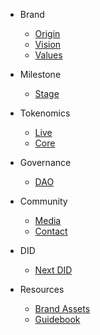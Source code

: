 - Brand

  - [Origin](README.md?id=Origin)
  - [Vision](README.md?id=Vision)
  - [Values](README.md?id=Values)

- Milestone

  - [Stage](Milestone.md)

- Tokenomics

  - [Live](Tokenomics/Live.md)
  - [Core](Tokenomics/Core.md)

- Governance
  - [DAO](Governance.md)
- Community

  - [Media](Community.md?id=Media)
  - [Contact](Community.md?id=Contact)

- DID

  - [Next DID](DID/NextDID.md)

- Resources
  - [Brand Assets](Resources/design.md)
  - [Guidebook](Resources/guidebook.md)
